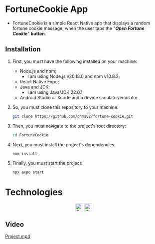 # FortuneCookie App

* FortuneCookie is a simple React Native app that displays a random fortune cookie message, when the user taps the "**_Open Fortune Cookie_**" **button**.

## Installation

1. First, you must have the following installed on your machine:
    * Node.js and npm;
      * I am using Node.js v20.18.0 and npm v10.8.3;
    * React Native Expo;
    * Java and JDK;
      * I am using Java/JDK 22.0.1;
    * Android Studio or Xcode and a device simulator/emulator.

2. So, you must clone this repository to your machine:
    ```bash
    git clone https://github.com/phms02/fortune-cookie.git
    ```
3. Then, you must navigate to the project's root directory:
    ```bash
   cd FortuneCookie
    ```

4. Next, you must install the project's dependencies:
    ```bash
   nom install
    ```

5. Finally, you must start the project:
    ```bash
   npx expo start
    ```

# Technologies

<div align="center">
   <img alt="React Native" align="center" height="25" width="25" src="https://cdn.jsdelivr.net/gh/devicons/devicon@latest/icons/react/react-original.svg" />

   <img alt="TypeScript" align="center" height="25" width="25" src="https://cdn.jsdelivr.net/gh/devicons/devicon@latest/icons/typescript/typescript-original.svg" />
</div>

## Video

[Project.mp4](assets%2Fvideos%2FProject.mp4)
